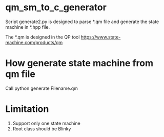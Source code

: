# qm_sm_to_c_generator

Script generate2.py is designed to parse *.qm file and generate the state machine in *.hpp file.

The *.qm is designed in the QP tool https://www.state-machine.com/products/qm

# How generate state machine from qm file
Call python generate Filename.qm

# Limitation
1. Support only one state machine
2. Root class should be Blinky
